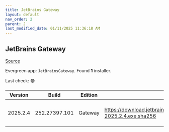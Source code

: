 ```yaml
---
title: JetBrains Gateway
layout: default
nav_order: 2
parent: J
last_modified_date: 01/11/2025 11:36:18 AM
---
```


## JetBrains Gateway

[Source](https://www.jetbrains.com/)

Evergreen app: `JetBrainsGateway`. Found **1** installer.

Last check: 🟢

| Version  | Build         | Edition | Sha256                                                                           | Date       | Size      | Type | URI                                                                                                                                                    |
| -------- | ------------- | ------- | -------------------------------------------------------------------------------- | ---------- | --------- | ---- | ------------------------------------------------------------------------------------------------------------------------------------------------------ |
| 2025.2.4 | 252.27397.101 | Gateway | https://download.jetbrains.com/idea/gateway/JetBrainsGateway-2025.2.4.exe.sha256 | 23/10/2025 | 347702160 | exe  | [https://download.jetbrains.com/idea/gateway/JetBrainsGateway-2025.2.4.exe](https://download.jetbrains.com/idea/gateway/JetBrainsGateway-2025.2.4.exe) |
